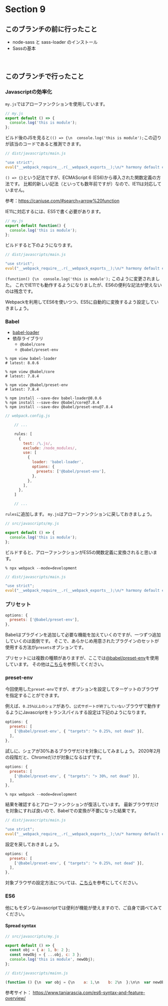 # Section 9

このブランチの前に行ったこと
--------------------------------

- node-sass と sass-loader のインストール
- Sassの基本

　　
　　

このブランチで行ったこと
--------------------------------

### Javascriptの効率化

`my.js`ではアローファンクションを使用しています。

```js
// my.js
export default () => {
  console.log('this is module');
};
```

ビルド後のJSを見ると`(() => {\n  console.log('this is module');`この辺りが該当のコードであると推測できます。

```js
// dist/javascripts/main.js

"use strict";
eval("__webpack_require__.r(__webpack_exports__);\n/* harmony default export */ __webpack_exports__[\"default\"] = (() => {\n  console.log('this is module');\n});\n\n\n//# sourceURL=webpack:///./src/javascripts/my.js?");
```

`() => {}`という記法ですが、ECMAScript 6 (ES6)から導入された関数定義の方法です。
比較的新しい記法（といっても数年前ですが）なので、IE11は対応していません。

参考：https://caniuse.com/#search=arrow%20function

IE11に対応するには、ES5で書く必要があります。

```js
// my.js
export default function() {
  console.log('this is module');
};
```

ビルドすると下のようになります。

```js
// dist/javascripts/main.js

"use strict";
eval("__webpack_require__.r(__webpack_exports__);\n/* harmony default export */ __webpack_exports__[\"default\"] = (function() {\n  console.log('this is module');\n});;\n\n\n//# sourceURL=webpack:///./src/javascripts/my.js?");
```

`(function() {\n  console.log('this is module');` このように変更されました。
これでIE11でも動作するようになりましたが、ES6の便利な記法が使えないのは残念です。

Webpackを利用してES6を使いつつ、ES5に自動的に変換するよう設定していきましょう。

### Babel

- [babel-loader](https://github.com/babel/babel-loader)
- 依存ライブラリ
  - `@babel/core`
  - `@babel/preset-env`

```shell
% npm view babel-loader
# latest: 8.0.6

% npm view @babel/core
# latest: 7.8.4

% npm view @babel/preset-env
# latest: 7.8.4

% npm install --save-dev babel-loader@8.0.6
% npm install --save-dev @babel/core@7.8.4
% npm install --save-dev @babel/preset-env@7.8.4
```

```js
// webpack.config.js

    // ...

    rules: [
      {
        test: /\.js/,
        exclude: /node_modules/,
        use: [
          {
            loader: 'babel-loader',
            options: {
              presets: ['@babel/preset-env'],
            },
          },
        ],
      },
    ]

    // ...
```

`rules`に追加します。
`my.js`はアローファンクションに戻しておきましょう。

```js
// src/javascripts/my.js

export default () => {
  console.log('this is module');
};
```

ビルドすると、アローファンクションがES5の関数定義に変換されると思います。

```shell
% npx webpack --mode=development
```

```js
// dist/javascripts/main.js

"use strict";
eval("__webpack_require__.r(__webpack_exports__);\n/* harmony default export */ __webpack_exports__[\"default\"] = (function () {\n  console.log('this is module');\n});\n\n//# sourceURL=webpack:///./src/javascripts/my.js?");
```

### プリセット

```js
options: {
  presets: ['@babel/preset-env'],
},
```

Babelはプラグインを追加して必要な機能を加えていくのですが、一つずつ追加していくのは面倒です。
そこで、あらかじめ用意されたプラグインのセットが使用する方法が`presets`オプションです。

プリセットには複数の種類がありますが、ここでは[@babel/preset-env](https://babeljs.io/docs/en/next/babel-preset-env.html)を使用しています。
その他は[こちら](https://babeljs.io/docs/en/presets)を参照してください。

### preset-env

今回使用した`preset-env`ですが、オプションを設定してターゲットのブラウザを指定することができます。

例えば、`0.25%以上のシェア`があり、`公式サポートが終了していない`ブラウザで動作するようにJavascriptをトランスパイルする設定は下記のようになります。

```js
options: {
  presets: [
    ['@babel/preset-env', { "targets": "> 0.25%, not dead" }],
  ],
},
```

試しに、シェアが30%あるブラウザだけを対象にしてみましょう。
2020年2月の段階だと、Chromeだけが対象になるはずです。

```js
options: {
  presets: [
    ['@babel/preset-env', { "targets": "> 30%, not dead" }],
  ],
},
```

```shell
% npx webpack --mode=development
```

結果を確認するとアローファンクションが復活しています。
最新ブラウザだけを対象にすれば良いので、Babelでの変換が不要になった結果です。

```js
// dist/javascripts/main.js

"use strict";
eval("__webpack_require__.r(__webpack_exports__);\n/* harmony default export */ __webpack_exports__[\"default\"] = (() => {\n  console.log('this is module', newObj);\n});\n\n//# sourceURL=webpack:///./src/javascripts/my.js?");

```

設定を戻しておきましょう。

```js
options: {
  presets: [
    ['@babel/preset-env', { "targets": "> 0.25%, not dead" }],
  ],
},
```

対象ブラウザの設定方法については、[こちら](https://github.com/browserslist/browserslist)を参考にしてください。

### ES6

他にもモダンなJavascriptでは便利が機能が使えますので、ご自身で調べてみてください。

#### Spread syntax

```js
// src/javascripts/my.js

export default () => {
  const obj = { a: 1, b: 2 };
  const newObj = { ...obj, c: 3 };
  console.log('this is module', newObj);
};
```

```js
// dist/javascripts/mainn.js

(function () {\n  var obj = {\n    a: 1,\n    b: 2\n  };\n\n  var newObj = _objectSpread({}, obj, {\n    c: 3\n  });\n\n  console.log('this is module', newObj);\n});
```

参考サイト：
https://www.taniarascia.com/es6-syntax-and-feature-overview/
